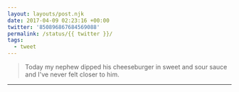 ```yaml
---
layout: layouts/post.njk
date: 2017-04-09 02:23:16 +00:00
twitter: '850896867684569088'
permalink: /status/{{ twitter }}/
tags: 
  - tweet
---
```


> Today my nephew dipped his cheeseburger in sweet and sour sauce and I've never felt closer to him.

---
